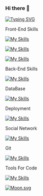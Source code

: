 ### Hi there 👋

[![Typing SVG](https://readme-typing-svg.herokuapp.com/?lines=Hi+there+I+am+Priscilla)](https://git.io/typing-svg)


Front-End Skills

[![My Skills](https://skillicons.dev/icons?i=react,redux,ts&perline=3)](https://skillicons.dev)

[![My Skills](https://skillicons.dev/icons?i=js,html,css,bootstrap)](https://skillicons.dev)

[![My Skills](https://skillicons.dev/icons?i=figma,ps&theme=light)](https://skillicons.dev)

Back-End Skills

[![My Skills](https://skillicons.dev/icons?i=java,php,symphony&theme=light)](https://skillicons.dev)

DataBase

[![My Skills](https://skillicons.dev/icons?i=sql&perline=3)](https://skillicons.dev)


Deployment

[![My Skills](https://skillicons.dev/icons?i=gcp,azure,docker,firebase&perline=3)](https://skillicons.dev)

Social Network

[![My Skills](https://skillicons.dev/icons?i=discord,instagram,linkedin&perline=3)](https://skillicons.dev)


Git

[![My Skills](https://skillicons.dev/icons?i=git,github,gitlab&perline=3)](https://skillicons.dev)

Tools For Code

[![My Skills](https://skillicons.dev/icons?i=idea,vscode&perline=3)](https://skillicons.dev)





<!--
**SekmSet/SekmSet** is a ✨ _special_ ✨ repository because its `README.md` (this file) appears on your GitHub profile.

Here are some ideas to get you started:

- 🔭 I’m currently working on ...
- 🌱 I’m currently learning ...
- 👯 I’m looking to collaborate on ...
- 🤔 I’m looking for help with ...
- 💬 Ask me about ...
- 📫 How to reach me: ...
- 😄 Pronouns: ...
- ⚡ Fun fact: ...
-->

<!-- real time -->
[![Moon.svg](https://moon-svg.minung.dev/moon.svg?theme=ray)](https://moon-svg.minung.dev)
